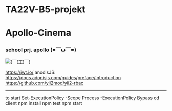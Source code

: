 # TA22V-B5-projekt

# Apollo-Cinema
### school prj. apollo (=￣ω￣=)

![(￣(工)￣)](https://github.com/user-attachments/assets/847f0502-6006-430d-ba4a-36c693d25793)

https://jwt.io/
anodisJS: https://docs.adonisjs.com/guides/preface/introduction
https://github.com/yii2mod/yii2-rbac




____________________________________________________________________
to start
    Set-ExecutionPolicy -Scope Process -ExecutionPolicy Bypass
    cd client 
    npm install
    npm test
    npm start